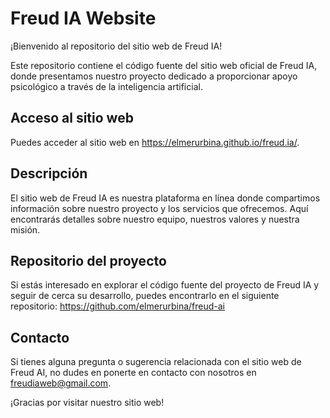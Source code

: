 # Freud IA Website

¡Bienvenido al repositorio del sitio web de Freud IA!

Este repositorio contiene el código fuente del sitio web oficial de Freud IA, donde presentamos nuestro proyecto dedicado a proporcionar apoyo psicológico a través de la inteligencia artificial.

## Acceso al sitio web
Puedes acceder al sitio web en https://elmerurbina.github.io/freud.ia/.

## Descripción
El sitio web de Freud IA es nuestra plataforma en línea donde compartimos información sobre nuestro proyecto y los servicios que ofrecemos. Aquí encontrarás detalles sobre nuestro equipo, nuestros valores y nuestra misión.

## Repositorio del proyecto
Si estás interesado en explorar el código fuente del proyecto de Freud IA y seguir de cerca su desarrollo, puedes encontrarlo en el siguiente repositorio: https://github.com/elmerurbina/freud-ai

## Contacto
Si tienes alguna pregunta o sugerencia relacionada con el sitio web de Freud AI, no dudes en ponerte en contacto con nosotros en freudiaweb@gmail.com.

¡Gracias por visitar nuestro sitio web!
